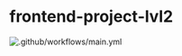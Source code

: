 # frontend-project-lvl2

![.github/workflows/main.yml](https://github.com/Heizoinside/frontend-project-lvl2/workflows/.github/workflows/main.yml/badge.svg)
